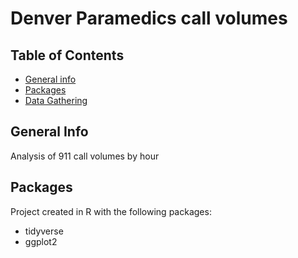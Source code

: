 # Denver Paramedics call volumes

## Table of Contents
* [General info](#general-info)
* [Packages](#packages)
* [Data Gathering](https://github.com/ChrisELarson/DenverEMS/blob/master/TeamData.R)

## General Info
Analysis of 911 call volumes by hour

## Packages
Project created in R with the following packages:
* tidyverse
* ggplot2
